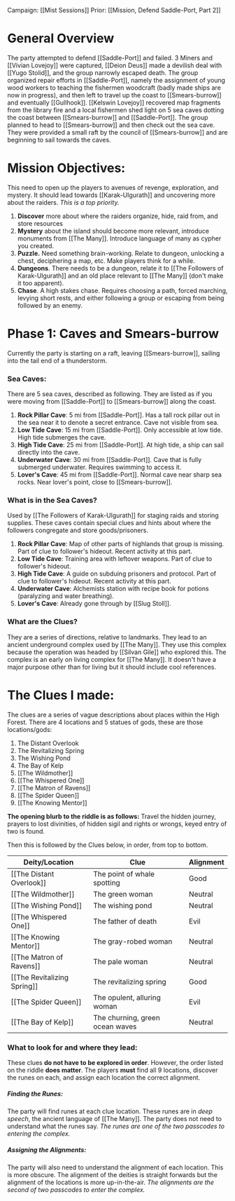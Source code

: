 Campaign: [[Mist Sessions]]
Prior: [[Mission, Defend Saddle-Port, Part 2]]
# General Overview
The party attempted to defend [[Saddle-Port]] and failed. 3 Miners and [[Vivian Lovejoy]] were captured, [[Deion Deus]] made a devilish deal with [[Yugo Stolid]], and the group narrowly escaped death. The group organized repair efforts in [[Saddle-Port]], namely the assignment of young wood workers to teaching the fishermen woodcraft (badly made ships are now in progress), and then left to travel up the coast to [[Smears-burrow]] and eventually [[Gullhook]]. [[Kelswin Lovejoy]] recovered map fragments from the library fire and a local fishermen shed light on 5 sea caves dotting the coast between [[Smears-burrow]] and [[Saddle-Port]]. The group planned to head to [[Smears-burrow]] and then check out the sea cave. They were provided a small raft by the council of [[Smears-burrow]] and are beginning to sail towards the caves.
# Mission Objectives:
This need to open up the players to avenues of revenge, exploration, and mystery. It should lead towards [[Karak-Ulgurath]] and uncovering more about the raiders. *This is a top priority.*
1. **Discover** more about where the raiders organize, hide, raid from, and store resources
2. **Mystery** about the island should become more relevant, introduce monuments from [[The Many]]. Introduce language of many as cypher you created. 
3. **Puzzle.** Need something brain-working. Relate to dungeon, unlocking a chest, deciphering a map, etc. Make players think for a while. 
4. **Dungeons**. There needs to be a dungeon, relate it to [[The Followers of Karak-Ulgurath]] and an old place relevant to [[The Many]] (don't make it too apparent). 
5. **Chase**. A high stakes chase. Requires choosing a path, forced marching, levying short rests, and either following a group or escaping from being followed by an enemy. 
# Phase 1: Caves and Smears-burrow
Currently the party is starting on a raft, leaving [[Smears-burrow]], sailing into the tail end of a thunderstorm.
### Sea Caves:
There are 5 sea caves, described as following. They are listed as if you were moving from [[Saddle-Port]] to [[Smears-burrow]] along the coast.
1. **Rock Pillar Cave**: 5 mi from [[Saddle-Port]]. Has a tall rock pillar out in the sea near it to denote a secret entrance. Cave not visible from sea.
2. **Low Tide Cave**: 15 mi from [[Saddle-Port]]. Only accessible at low tide. High tide submerges the cave. 
3. **High Tide Cave**: 25 mi from [[Saddle-Port]].  At high tide, a ship can sail directly into the cave. 
4. **Underwater Cave**: 30 mi from [[Saddle-Port]]. Cave that is fully submerged underwater. Requires swimming to access it. 
5. **Lover's Cave**: 45 mi from [[Saddle-Port]]. Normal cave near sharp sea rocks. Near lover's point, close to [[Smears-burrow]]. 
### What is in the Sea Caves?
Used by [[The Followers of Karak-Ulgurath]] for staging raids and storing supplies. These caves contain special clues and hints about where the followers congregate and store goods/prisoners.
1. **Rock Pillar Cave**: Map of other parts of highlands that group is missing. Part of clue to follower's hideout. Recent activity at this part.
2. **Low Tide Cave**: Training area with leftover weapons. Part of clue to follower's hideout. 
3. **High Tide Cave**: A guide on subduing prisoners and protocol. Part of clue to follower's hideout. Recent activity at this part. 
4. **Underwater Cave**: Alchemists station with recipe book for potions (paralyzing and water breathing). 
5. **Lover's Cave**: Already gone through by [[Slug Stoll]]. 
### What are the Clues?
They are a series of directions, relative to landmarks. They lead to an ancient underground complex used by [[The Many]]. They use this complex because the operation was headed by [[Silvan Gile]] who explored this. The complex is an early on living complex for [[The Many]]. It doesn't have a major purpose other than for living but it should include cool references. 
# The Clues I made:
The clues are a series of vague descriptions about places within the High Forest. There are 4 locations and 5 statues of gods, these are those locations/gods:
1. The Distant Overlook
2. The Revitalizing Spring 
3. The Wishing Pond
4. The Bay of Kelp
5. [[The Wildmother]]
6. [[The Whispered One]]
7. [[The Matron of Ravens]]
8. [[The Spider Queen]]
9. [[The Knowing Mentor]]

**The opening blurb to the riddle is as follows:**
Travel the hidden journey, 
prayers to lost divinities,
of hidden sigil and rights or wrongs,
keyed entry of two is found. 

Then this is followed by the Clues below, in order, from top to bottom. 

| Deity/Location              | Clue                            | Alignment |
| --------------------------- | ------------------------------- | --------- |
| [[The Distant Overlook]]    | The point of whale spotting     | Good      |
| [[The Wildmother]]          | The green woman                 | Neutral   |
| [[The Wishing Pond]]        | The wishing pond                | Neutral   |
| [[The Whispered One]]       | The father of death             | Evil      |
| [[The Knowing Mentor]]      | The gray-robed woman            | Neutral   |
| [[The Matron of Ravens]]    | The pale woman                  | Neutral   |
| [[The Revitalizing Spring]] | The revitalizing spring         | Good      |
| [[The Spider Queen]]        | The opulent, alluring woman     | Evil      |
| [[The Bay of Kelp]]         | The churning, green ocean waves | Neutral   |

### What to look for and where they lead:
These clues **do not have to be explored in order**.
However, the order listed on the riddle **does matter**.
The players **must** find all 9 locations, discover the runes on each, and assign each location the correct alignment. 
##### Finding the Runes:
The party will find runes at each clue location. These runes are in *deep speech*, the ancient language of [[The Many]]. The party does not need to understand what the runes say. *The runes are one of the two passcodes to entering the complex.* 
##### Assigning the Alignments:
The party will also need to understand the alignment of each location. This is more obscure. The alignment of the deities is straight forwards but the alignment of the locations is more up-in-the-air. *The alignments are the second of two passcodes to enter the complex.* 

